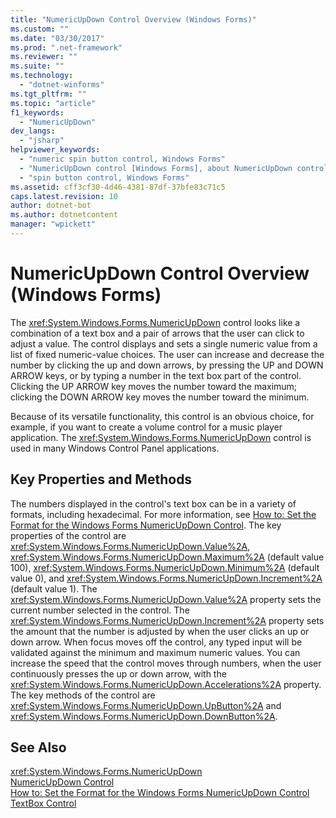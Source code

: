 ```yaml
---
title: "NumericUpDown Control Overview (Windows Forms)"
ms.custom: ""
ms.date: "03/30/2017"
ms.prod: ".net-framework"
ms.reviewer: ""
ms.suite: ""
ms.technology: 
  - "dotnet-winforms"
ms.tgt_pltfrm: ""
ms.topic: "article"
f1_keywords: 
  - "NumericUpDown"
dev_langs: 
  - "jsharp"
helpviewer_keywords: 
  - "numeric spin button control, Windows Forms"
  - "NumericUpDown control [Windows Forms], about NumericUpDown control"
  - "spin button control, Windows Forms"
ms.assetid: cff3cf30-4d46-4381-87df-37bfe83c71c5
caps.latest.revision: 10
author: dotnet-bot
ms.author: dotnetcontent
manager: "wpickett"
---
```

# NumericUpDown Control Overview (Windows Forms)
The <xref:System.Windows.Forms.NumericUpDown> control looks like a combination of a text box and a pair of arrows that the user can click to adjust a value. The control displays and sets a single numeric value from a list of fixed numeric-value choices. The user can increase and decrease the number by clicking the up and down arrows, by pressing the UP and DOWN ARROW keys, or by typing a number in the text box part of the control. Clicking the UP ARROW key moves the number toward the maximum; clicking the DOWN ARROW key moves the number toward the minimum.  
  
 Because of its versatile functionality, this control is an obvious choice, for example, if you want to create a volume control for a music player application. The <xref:System.Windows.Forms.NumericUpDown> control is used in many Windows Control Panel applications.  
  
## Key Properties and Methods  
 The numbers displayed in the control's text box can be in a variety of formats, including hexadecimal. For more information, see [How to: Set the Format for the Windows Forms NumericUpDown Control](../../../../docs/framework/winforms/controls/how-to-set-the-format-for-the-windows-forms-numericupdown-control.md). The key properties of the control are <xref:System.Windows.Forms.NumericUpDown.Value%2A>, <xref:System.Windows.Forms.NumericUpDown.Maximum%2A> (default value 100), <xref:System.Windows.Forms.NumericUpDown.Minimum%2A> (default value 0), and <xref:System.Windows.Forms.NumericUpDown.Increment%2A> (default value 1). The <xref:System.Windows.Forms.NumericUpDown.Value%2A> property sets the current number selected in the control. The <xref:System.Windows.Forms.NumericUpDown.Increment%2A> property sets the amount that the number is adjusted by when the user clicks an up or down arrow. When focus moves off the control, any typed input will be validated against the minimum and maximum numeric values. You can increase the speed that the control moves through numbers, when the user continuously presses the up or down arrow, with the <xref:System.Windows.Forms.NumericUpDown.Accelerations%2A> property. The key methods of the control are <xref:System.Windows.Forms.NumericUpDown.UpButton%2A> and <xref:System.Windows.Forms.NumericUpDown.DownButton%2A>.  
  
## See Also  
 <xref:System.Windows.Forms.NumericUpDown>   
 [NumericUpDown Control](../../../../docs/framework/winforms/controls/numericupdown-control-windows-forms.md)   
 [How to: Set the Format for the Windows Forms NumericUpDown Control](../../../../docs/framework/winforms/controls/how-to-set-the-format-for-the-windows-forms-numericupdown-control.md)   
 [TextBox Control](../../../../docs/framework/winforms/controls/textbox-control-windows-forms.md)
